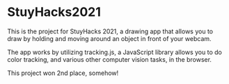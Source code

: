 # StuyHacks2021
This is the project for StuyHacks 2021, a drawing app that allows you to draw by holding and moving around an object in front of your webcam.

The app works by utilizing tracking.js, a JavaScript library allows you to do color tracking, and various other computer vision tasks, in the browser.

This project won 2nd place, somehow!
